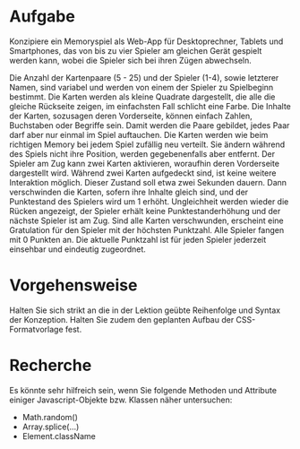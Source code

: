 # Aufgabe
Konzipiere ein Memoryspiel als Web-App für Desktoprechner, Tablets und Smartphones, das von bis zu vier Spieler am gleichen Gerät gespielt werden kann, wobei die Spieler sich bei ihren Zügen abwechseln.

Die Anzahl der Kartenpaare (5 - 25) und der Spieler (1-4), sowie letzterer Namen, sind variabel und werden von einem der Spieler zu Spielbeginn bestimmt. Die Karten werden als kleine Quadrate dargestellt, die alle die gleiche Rückseite zeigen, im einfachsten Fall schlicht eine Farbe. Die Inhalte der Karten, sozusagen deren Vorderseite, können einfach Zahlen, Buchstaben oder Begriffe sein. Damit werden die Paare gebildet, jedes Paar darf aber nur einmal im Spiel auftauchen. Die Karten werden wie beim richtigen Memory bei jedem Spiel zufällig neu verteilt. Sie ändern während des Spiels nicht ihre Position, werden gegebenenfalls aber entfernt. Der Spieler am Zug kann zwei Karten aktivieren, woraufhin deren Vorderseite dargestellt wird. Während zwei Karten aufgedeckt sind, ist keine weitere Interaktion möglich. Dieser Zustand soll etwa zwei Sekunden dauern. Dann verschwinden die Karten, sofern ihre Inhalte gleich sind, und der Punktestand des Spielers wird um 1 erhöht. Ungleichheit werden wieder die Rücken angezeigt, der Spieler erhält keine Punktestanderhöhung und der nächste Spieler ist am Zug. Sind alle Karten verschwunden, erscheint eine Gratulation für den Spieler mit der höchsten Punktzahl. Alle Spieler fangen mit 0 Punkten an. Die aktuelle Punktzahl ist für jeden Spieler jederzeit einsehbar und eindeutig zugeordnet.

# Vorgehensweise
Halten Sie sich strikt an die in der Lektion geübte Reihenfolge und Syntax der Konzeption. Halten Sie zudem den geplanten Aufbau der CSS-Formatvorlage fest.

# Recherche
Es könnte sehr hilfreich sein, wenn Sie folgende Methoden und Attribute einiger Javascript-Objekte bzw. Klassen näher untersuchen:
- Math.random()
- Array.splice(...)
- Element.className

